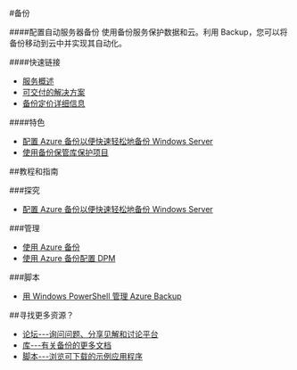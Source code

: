 ﻿<properties linkid="dev-net-backup" urlDisplayName="Backup" pageTitle="备份 - Azure 微软云" metaKeywords="Azure Backup,Azure备份,数据保护,自动化,服务器备份,配置,DPM" description="配置自动服务器备份。使用备份服务保护数据和云。利用 Backup，您可以将备份移动到云中并实现其自动化。" metaCanonical="" services="Backup" documentationCenter="Services" title="Configure automated server backups" authors="" solutions="" manager="" editor="" />
<tags ms.service="Backup"
    ms.date=""
    wacn.date="06/29/2015"
    />

#备份

####配置自动服务器备份
使用备份服务保护数据和云。利用 Backup，您可以将备份移动到云中并实现其自动化。

####快速链接

-   [服务概述](/home/features/back-up)
-   [可交付的解决方案](/solutions/storage-backup-recovery)
-   [备份定价详细信息](/home/features/back-up/#price)

####特色

-   [配置 Azure 备份以便快速轻松地备份 Windows Server](/zh-cn/documentation/articles/backup-configure-vault)
-   [使用备份保管库保护项目](http://msdn.microsoft.com/zh-cn/library/azure/dn168843.aspx)

##教程和指南

###探究

-   [配置 Azure 备份以便快速轻松地备份 Windows Server](/zh-cn/documentation/articles/backup-configure-vault)

###管理

-   [使用 Azure 备份](http://msdn.microsoft.com/zh-cn/library/azure/hh831419.aspx)
-   [使用 Azure 备份配置 DPM](http://msdn.microsoft.com/zh-cn/library/azure/dn337332.aspx)

###脚本

-   [用 Windows PowerShell 管理 Azure Backup](http://technet.microsoft.com/zh-cn/library/hh831765.aspx)

##寻找更多资源？

-   [论坛---询问问题、分享见解和讨论平台](https://social.msdn.microsoft.com/Forums/azure/zh-CN/home?forum=windowsazurezhchs)
-   [库---有关备份的更多文档](http://msdn.microsoft.com/zh-cn/library/azure/dn440572.aspx)
-   [脚本---浏览可下载的示例应用程序](http://msdn.microsoft.com/zh-cn/library/azure/hh831765.aspx)

